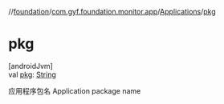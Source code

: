 //[foundation](../../../index.md)/[com.gyf.foundation.monitor.app](../index.md)/[Applications](index.md)/[pkg](pkg.md)

# pkg

[androidJvm]\
val [pkg](pkg.md): [String](https://kotlinlang.org/api/core/kotlin-stdlib/kotlin/-string/index.html)

应用程序包名 Application package name